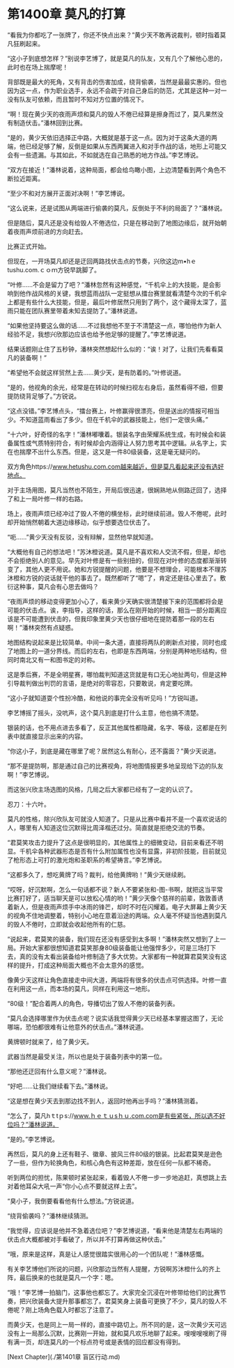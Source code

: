 # 第1400章 莫凡的打算

“看我为你都吃了一张牌了，你还不快点出来？”黄少天不敢再说裁判，顿时指着莫凡狂刷起来。

“这小子到底想怎样？”别说李艺博了，就是莫凡的队友，又有几个了解他心思的，此时也在场上揣摩呢！

背部既是最大的死角，又有背击的伤害加成，绕背偷袭，当然是最最实惠的。但也因为这一点，作为职业选手，永远不会疏于对自己身后的防范，尤其是这种一对一没有队友可依赖，而且暂时不知对方位置的情况下。

“啊！现在黄少天的夜雨声烦和莫凡的毁人不倦已经算是擦身而过了，莫凡果然没有制造伏击。”潘林回到比赛。

“是的，黄少天依旧选择正中路，大概就是基于这一点。因为对于这条大道的两端，他已经足够了解，反倒是如果从东西两翼进入和对手作战的话，地形上可能又会有一些遗漏。与其如此，不如就选在自己熟悉的地方作战。”李艺博说。

“双方在接近！”潘林说着，这种局面，都会给鸟瞰小图，上边清楚看到两个角色不断拉近距离。

“至少不和对方展开正面对决啊！”李艺博说。

“这么说来，还是试图从两端进行偷袭的莫凡，反倒处于不利的局面了？”潘林说。

但是随后，莫凡还是没有给毁人不倦选位，只是在移动到了地图边缘后，就开始朝着夜雨声烦前进的方向赶去。

比赛正式开始。

但现在，一开场莫凡却还是迂回两路找伏击点的节奏，兴欣这边m•hｅtushu.com.ｃｏｍ方锐早跳脚了。

“叶修……不会是留力了吧？”潘林忽然有这种感觉，“千机伞上的大技能，是会影响到他作战风格的关键，我想蓝雨战队一定挺想从擂台赛里就看清楚今次的千机伞上都是有些什么大技能，但是，最后叶修居然只用到了两个，这个藏得太深了，蓝雨只能在团队赛里带着未知去提防了。”潘林说道。

“如果他坚持要这么做的话……不过我想他不至于不清楚这一点，哪怕他作为新人经验不足，我想兴欣那边应该也给予他足够的提醒了。”李艺博说道。

结果话题刚止住了五秒钟，潘林突然想起什么似的：“诶！对了，让我们先看看莫凡的装备啊！”

“希望他不会就这样贸然上去……黄少天，是有防着的。”叶修说道。

“是的，他视角的余光，经常是在转动的时候扫视左右身后，虽然看得不细，但要提防绕背足够了。”方锐说。

“这点没错。”李艺博点头，“擂台赛上，叶修赢得很漂亮，但是送出的情报可相当少。不知道蓝雨看出了多少。但在千机伞的武器技能上，他们一定很头痛。”

“十六叶，好奇怪的名字！”潘林嘟囔着。银装名字由荣耀系统生成，有时候会和装备属性或气质特别符合，有时候却会内涵得让人努力思考其中逻辑。从名字上，实在也揣摩不出什么东西。但是，这又是一件80级装备，这是毫无疑问的。

双方角色https://www.hetushu.com.com越来越近，但是莫凡看起来还没有选好地点。

对于主场用图，莫凡当然也不陌生，开局后很迅速，很娴熟地从侧路迂回了，选择了和上一局叶修一样的右路。

场上，夜雨声烦已经冲过了毁人不倦的横坐标，此时继续前进。毁人不倦呢，此时却开始悄然朝着大道边缘移动，似乎想要选位伏击了。

“呃……”黄少天没有反驳，没有辩解，显然他早就知道。

“大概他有自己的想法吧！”苏沐橙说道。莫凡是不喜欢和人交流不假，但是，却也不会拒绝别人的意见。早先对叶修是有一些别扭的，但现在对叶修的态度都渐渐转变了，其他人更不用说。她和方锐提醒的问题，他要是不想理会，可能根本不理苏沐橙和方锐的说话就干他的事去了。既然都听了“嗯”了，肯定还是往心里去了。敷衍这种事，莫凡会有心思去做吗？

“夜雨声烦的移动变得更加小心了，看来黄少天确实很清楚接下来的范围都将会是可能的伏击点。诶，李指导，这样的话，那么在刚开始的时候，相当一部分距离应该是不可能遭到伏击的，但我印象里黄少天也很仔细地在提防着那一段的左右啊！”潘林突然有点疑惑。

地图结构说起来是比较简单。中间一条大道，直接将两队的刷新点对接，同时也成了地图上的一道分界线。而后的左右，也即是东西两端，分别是两种地形结构，但同时南北又有一和图书定的对称。

这是季后赛，不是全明星赛，哪怕裁判知道这货就是有口无心地扯两句，但是这种引导裁判做出判罚的言语，是绝对的零容忍，只要敢说，肯定要吃牌。

“这小子就知道耍个性扮冷酷，和他说的事完全没有听见吗！”方锐叫道。

李艺博摇了摇头，没吭声，这个莫凡到底是打什么主意，他也搞不清楚。

银装的话，也不用点进去多看了，反正其他属性都隐藏，名字、等级，这都是在列表中就直接显示出来的内容。

“你这小子，到底是藏在哪里了呢？居然这么有耐心，还不露面？”黄少天说道。

“那不是提防啊，那是通过自己的比赛视角，将地图情报更多地呈现给下边的队友啊！”李艺博说。

而这张兴欣主场选图的风格，几局之后大家都已经有了一定的认识了。

忍刀：十六叶。

莫凡的性格，除兴欣队友可就没人知道了。只是从比赛中看并不是一个喜欢说话的人，哪里有人知道这位沉默得比周泽楷还过分。简直就是拒绝交流的节奏。

“君莫笑攻击力提升了这点是很明显的，其他属性上的细微变动，目前来看还不明显。千机伞各种武器形态是否有什么附加属性也没有显露，非初阶技能，目前就见了枪形态上可打的激光炮和圣职系的希望祷言。”李艺博说。

“这都多久了，想吃黄牌了吗？裁判，给他黄牌哟！”黄少天继续刷。

“哎呀，好沉默啊，怎么一句话都不说？新人不要紧张和-图-书啊，就把这当平常比赛打好了，适当聊天是可以放松心情的哟！”黄少天像个慈祥的前辈，敦敦善诱着新人，但是夜雨声烦手中冰雨的锋芒，却时不时在闪耀着。电子大屏幕上黄少天的视角不住地调整着，特别小心地在意着沿途的两端。众人毫不怀疑当他遇到莫凡的毁人不倦时，立即就会收起他所有的仁慈。

“说起来，君莫笑的装备，我们现在还没有感受到太多啊！”潘林突然又想到了上一局。开始大家都很想知道君莫笑那身80级装备能让他强悍多少，可是三场打下去，真的没有太看出装备给叶修制造了多大优势。大家都有一种就算君莫笑没有这样的提升，打成这种局面大概也不会太意外的感觉。

像黄少天这样让角色直接走中间大道，两端将有很多的伏击点可供选择。叶修一直在利用这一点，而本场的莫凡，同样在利用这一地形。

“80级！”配合着两人的角色，导播切出了毁人不倦的装备列表。

“莫凡会选择哪里作为伏击点呢？说实话我觉得黄少天已经基本掌握这图了，无论哪端，恐怕都很难有让他意外的伏击点。”潘林说道。

黄牌顿时就来了，给了黄少天。

武器当然是最受关注，所以也是处于装备列表中的第一位。

“那他还迂回有什么意义呢？”潘林说。

“好吧……让我们继续看下去。”潘林说。

“这是想在黄少天去到那边找不到人，返回时他再出手吗？”潘林猜测着。

“怎么了，莫凡hｔtｐs://www.ｈｅｔｕsｈｕ.com.com是有些紧张，所以选不好位吗？”潘林说道。

“是的。”李艺博说。

再然后，莫凡的身上还有鞋子、徽章、披风三件80级的银装。比起君莫笑是逊色了一些，但作为轮换角色，和核心角色有这种差距，放在任何一队都不稀奇。

听到两位的担忧，陈果顿时紧张起来，看着毁人不倦一步一步地追赶，真想跳上去对着他耳朵大吼一声“你小心点不要就这样上去”。

“臭小子，我倒要看看他有什么想法。”方锐说道。

“绕背偷袭吗？”潘林继续猜测。

“我觉得，应该说是他并不急着选位吧？”李艺博说道，“看来他是清楚左右两端的伏击点大概都被对手看破了，所以并不打算再做这种伏击。”

“哦，原来是这样，真是让人感觉很踏实很用心的一个团队呢！”潘林感慨。

有关李艺博他们所说的问题，兴欣那边当然有人提醒，方锐啊苏沐橙什么的齐上阵，最后换来的也就是莫凡一个字：嗯。

“哦！”李艺博一拍脑门，这事他也都忘了。大家完全沉浸在叶修带给他们的比赛节奏，把兴欣装备大提升那事都忘了。君莫笑身上装备可更换了不少，莫凡的毁人不倦呢？刚上场角色载入时都忘了注意了。

而黄少天，也是同上一局一样的，直接中路切上。所不同的是，这一次黄少天可远没有上一局那么沉默，比赛刚一开始，就和莫凡欢乐地聊了起来。嗖嗖嗖嗖刷了得有满一页，却连莫凡的一个标点符号或是表情的回应都没有得到。



[Next Chapter](./第1401章 盲区行动.md)